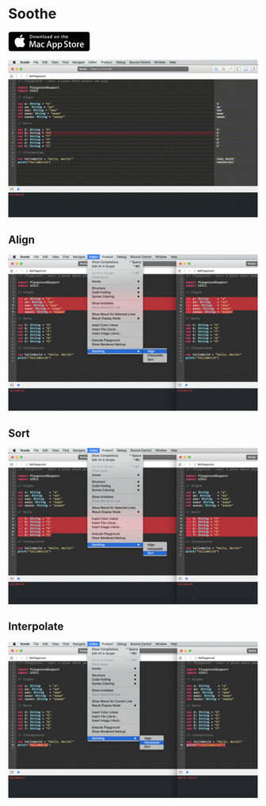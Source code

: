 # Soothe

[<img src="images/mac-app-store.png">](https://itunes.apple.com/ca/app/soothe/id1185307985?mt=12)


![](images/soothe.gif)

## Align

![](images/soothe1.png)

## Sort

![](images/soothe2.png)

## Interpolate

![](images/soothe3.png)